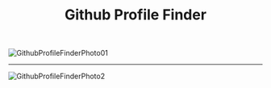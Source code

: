 

<h1 align="center"> Github Profile Finder</h1>

<br>

![GithubProfileFinderPhoto01](https://user-images.githubusercontent.com/72153125/123539524-e1245480-d742-11eb-9b25-3c284a7f1b37.png)

***************
![GithubProfileFinderPhoto2](https://user-images.githubusercontent.com/72153125/123539485-b20de300-d742-11eb-81b8-faf5de38ba54.png)
